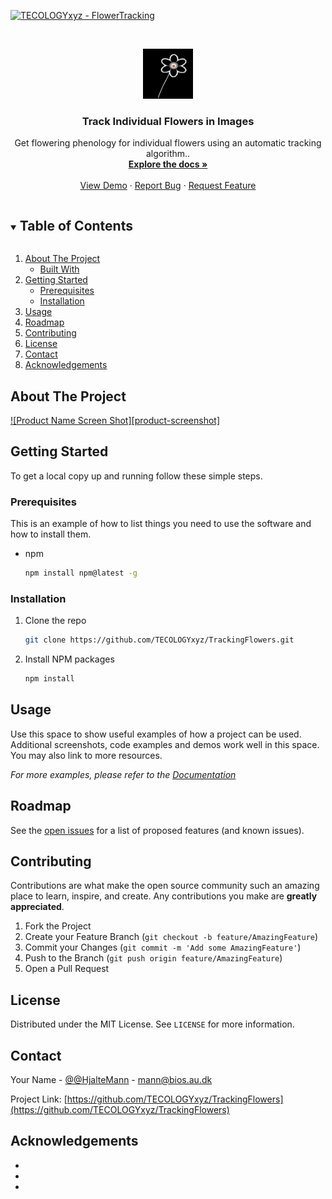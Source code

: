 <!--
*** Thanks for checking out the Best-README-Template. If you have a suggestion
*** that would make this better, please fork the repo and create a pull request
*** or simply open an issue with the tag "enhancement".
*** Thanks again! Now go create something AMAZING! :D
***


<!-- PROJECT SHIELDS -->
<!--
*** I'm using markdown "reference style" links for readability.
*** Reference links are enclosed in brackets [ ] instead of parentheses ( ).
*** See the bottom of this document for the declaration of the reference variables
*** for contributors-url, forks-url, etc. This is an optional, concise syntax you may use.
*** https://www.markdownguide.org/basic-syntax/#reference-style-links
-->

[![TECOLOGYxyz - FlowerTracking](https://img.shields.io/static/v1?label=TECOLOGYxyz&message=FlowerTracking&color=blue&logo=github)](https://github.com/TECOLOGYxyz/FlowerTracking "Go to GitHub repo")


<!-- PROJECT LOGO -->
<br />
<p align="center">
  <a href="https://github.com/TECOLOGYxyz/TrackingFlowers">
    <img src="image.png" "U:\BITCue\Projekter\TrackingFlowers\code\image.png" alt="Logo" width="80" height="80">
  </a>

  <h3 align="center">Track Individual Flowers in Images</h3>

  <p align="center">
    Get flowering phenology for individual flowers using an automatic tracking algorithm..
    <br />
    <a href="https://github.com/TECOLOGYxyz/TrackingFlowers"><strong>Explore the docs »</strong></a>
    <br />
    <br />
    <a href="https://github.com/TECOLOGYxyz/TrackingFlowers">View Demo</a>
    ·
    <a href="https://github.com/TECOLOGYxyz/TrackingFlowers/issues">Report Bug</a>
    ·
    <a href="https://github.com/TECOLOGYxyz/TrackingFlowers/issues">Request Feature</a>
  </p>
</p>



<!-- TABLE OF CONTENTS -->
<details open="open">
  <summary><h2 style="display: inline-block">Table of Contents</h2></summary>
  <ol>
    <li>
      <a href="#about-the-project">About The Project</a>
      <ul>
        <li><a href="#built-with">Built With</a></li>
      </ul>
    </li>
    <li>
      <a href="#getting-started">Getting Started</a>
      <ul>
        <li><a href="#prerequisites">Prerequisites</a></li>
        <li><a href="#installation">Installation</a></li>
      </ul>
    </li>
    <li><a href="#usage">Usage</a></li>
    <li><a href="#roadmap">Roadmap</a></li>
    <li><a href="#contributing">Contributing</a></li>
    <li><a href="#license">License</a></li>
    <li><a href="#contact">Contact</a></li>
    <li><a href="#acknowledgements">Acknowledgements</a></li>
  </ol>
</details>



<!-- ABOUT THE PROJECT -->
## About The Project

[![Product Name Screen Shot][product-screenshot]](https://example.com)



<!-- GETTING STARTED -->
## Getting Started

To get a local copy up and running follow these simple steps.

### Prerequisites

This is an example of how to list things you need to use the software and how to install them.
* npm
  ```sh
  npm install npm@latest -g
  ```

### Installation

1. Clone the repo
   ```sh
   git clone https://github.com/TECOLOGYxyz/TrackingFlowers.git
   ```
2. Install NPM packages
   ```sh
   npm install
   ```



<!-- USAGE EXAMPLES -->
## Usage

Use this space to show useful examples of how a project can be used. Additional screenshots, code examples and demos work well in this space. You may also link to more resources.

_For more examples, please refer to the [Documentation](https://example.com)_



<!-- ROADMAP -->
## Roadmap

See the [open issues](https://github.com/TECOLOGYxyz/TrackingFlowers/issues) for a list of proposed features (and known issues).



<!-- CONTRIBUTING -->
## Contributing

Contributions are what make the open source community such an amazing place to learn, inspire, and create. Any contributions you make are **greatly appreciated**.

1. Fork the Project
2. Create your Feature Branch (`git checkout -b feature/AmazingFeature`)
3. Commit your Changes (`git commit -m 'Add some AmazingFeature'`)
4. Push to the Branch (`git push origin feature/AmazingFeature`)
5. Open a Pull Request



<!-- LICENSE -->
## License

Distributed under the MIT License. See `LICENSE` for more information.



<!-- CONTACT -->
## Contact

Your Name - [@@HjalteMann](https://twitter.com/@HjalteMann) - mann@bios.au.dk

Project Link: [https://github.com/TECOLOGYxyz/TrackingFlowers](https://github.com/TECOLOGYxyz/TrackingFlowers)



<!-- ACKNOWLEDGEMENTS -->
## Acknowledgements

* []()
* []()
* []()





<!-- MARKDOWN LINKS & IMAGES -->
<!-- https://www.markdownguide.org/basic-syntax/#reference-style-links -->
[contributors-shield]: https://img.shields.io/github/contributors/TECOLOGYxyz/repo.svg?style=for-the-badge
[contributors-url]: https://github.com/TECOLOGYxyz/TrackingFlowers/graphs/contributors
[forks-shield]: https://img.shields.io/github/forks/TECOLOGYxyz/repo.svg?style=for-the-badge
[forks-url]: https://github.com/TECOLOGYxyz/TrackingFlowers/network/members
[stars-shield]: https://img.shields.io/github/stars/TECOLOGYxyz/repo.svg?style=for-the-badge
[stars-url]: https://github.com/TECOLOGYxyz/TrackingFlowers/stargazers
[issues-shield]: https://img.shields.io/github/issues/TECOLOGYxyz/repo.svg?style=for-the-badge
[issues-url]: https://github.com/TECOLOGYxyz/TrackingFlowers/issues
[license-shield]: https://img.shields.io/github/license/TECOLOGYxyz/repo.svg?style=for-the-badge
[license-url]: https://github.com/TECOLOGYxyz/TrackingFlowers/blob/master/LICENSE.txt
[linkedin-shield]: https://img.shields.io/badge/-LinkedIn-black.svg?style=for-the-badge&logo=linkedin&colorB=555
[linkedin-url]: https://linkedin.com/in/TECOLOGYxyz